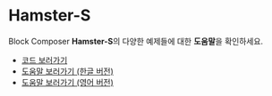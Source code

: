 # Hamster-S  
Block Composer **Hamster-S**의 다양한 예제들에 대한 **도움말**을 확인하세요.

- [코드 보러가기](https://github.com/RoboidStudioLAB/Hamster-S/tree/main/example/Code)
- [도움말 보러가기 (한글 버전)](https://github.com/RoboidStudioLAB/Hamster-S/tree/main/example/Help/KR)
- [도움말 보러가기 (영어 버전)](https://github.com/RoboidStudioLAB/Hamster-S/tree/main/example/Help/EN)
